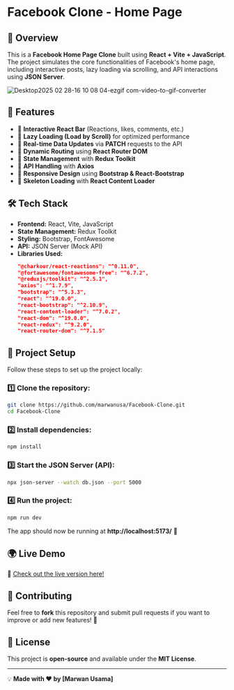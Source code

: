 # Facebook Clone - Home Page

## 📌 Overview
This is a **Facebook Home Page Clone** built using **React + Vite + JavaScript**. The project simulates the core functionalities of Facebook's home page, including interactive posts, lazy loading via scrolling, and API interactions using **JSON Server**.

![Desktop2025 02 28-16 10 08 04-ezgif com-video-to-gif-converter](https://github.com/user-attachments/assets/2277cb9f-0933-4847-ae41-d66fd312571a)

## 🚀 Features
- 🔹 **Interactive React Bar** (Reactions, likes, comments, etc.)
- 🔹 **Lazy Loading (Load by Scroll)** for optimized performance
- 🔹 **Real-time Data Updates** via **PATCH** requests to the API
- 🔹 **Dynamic Routing** using **React Router DOM**
- 🔹 **State Management** with **Redux Toolkit**
- 🔹 **API Handling** with **Axios**
- 🔹 **Responsive Design** using **Bootstrap & React-Bootstrap**
- 🔹 **Skeleton Loading** with **React Content Loader**

## 🛠 Tech Stack
- **Frontend:** React, Vite, JavaScript
- **State Management:** Redux Toolkit
- **Styling:** Bootstrap, FontAwesome
- **API:** JSON Server (Mock API)
- **Libraries Used:**
  ```json
  "@charkour/react-reactions": "^0.11.0",
  "@fortawesome/fontawesome-free": "^6.7.2",
  "@reduxjs/toolkit": "^2.5.1",
  "axios": "^1.7.9",
  "bootstrap": "^5.3.3",
  "react": "^19.0.0",
  "react-bootstrap": "^2.10.9",
  "react-content-loader": "^7.0.2",
  "react-dom": "^19.0.0",
  "react-redux": "^9.2.0",
  "react-router-dom": "^7.1.5"
  ```

## 📂 Project Setup
Follow these steps to set up the project locally:

### 1️⃣ Clone the repository:
```sh
git clone https://github.com/marwanusa/Facebook-Clone.git
cd Facebook-Clone
```

### 2️⃣ Install dependencies:
```sh
npm install
```

### 3️⃣ Start the JSON Server (API):
```sh
npx json-server --watch db.json --port 5000
```

### 4️⃣ Run the project:
```sh
npm run dev
```

The app should now be running at **http://localhost:5173/** 🚀


## 🌍 Live Demo
🔗 [Check out the live version here!](https://fbreplica-xyx.netlify.app/)

## 🤝 Contributing
Feel free to **fork** this repository and submit pull requests if you want to improve or add new features! 🎉

## 📜 License
This project is **open-source** and available under the **MIT License**.

---

💡 **Made with ❤️ by [Marwan Usama]**

